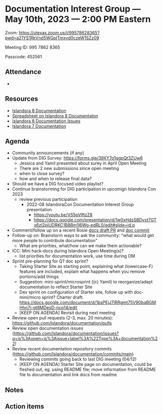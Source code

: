# Documentation Interest Group — May 10th, 2023 — 2:00 PM Eastern

Zoom: https://utexas.zoom.us/j/99578628365?pwd=a21YS1RkVnd5WGpITmxvd0czeW1SZz09

Meeting ID: 995 7862 8365

Passcode: 452561

## Attendance

* 

## Resources
* [Islandora 8 Documentation](https://islandora.github.io/documentation/)
* [Spreadsheet on Islandora 8 Documentaton](https://docs.google.com/spreadsheets/d/1E-kRw9xE60CKK0qL1-phzeVKjEZu3qBKZ9d3LH1hDEE/edit?usp=sharing)
* [Islandora 8 Documentation Issues](https://github.com/Islandora/documentation/issues?q=is%3Aopen+is%3Aissue+label%3A%22Type%3A+documentation%22)
* [Islandora 7 Documentation](https://wiki.lyrasis.org/display/ISLANDORA/Start)

## Agenda
- Community announcements (if any)
- Update from DIG Survey: https://forms.gle/39XY7o1qgpQt3ZUw6
  - Jessica and Yamil presented about surey in April Open Meeting
  - There are 2 new submissions since open meeting
  - when to close survey?
  - how and when to release final data?
- Should we have a DIG focused video playlist?
- Continue brainstorming for DIG participation in upcomign Islandora Con 2023
  - review previous participation
    - 2022-08 IslandoraCon Documentation Interest Group presentation
      - https://youtu.be/VS5pVlftzZ8
      - https://docs.google.com/presentation/d/1w0xHdsSBDvxt7GTx6zl2pjUDRKC1B8Bm1l6Wg-edRL0/edit#slide=id.p
- Comment/follow up on a recent Rosie [docs draft PR](https://github.com/Islandora/documentation/pull/2215/files) and [doc commit](https://github.com/Islandora/documentation/commit/be684be70309cd8857213453fb9e7e7d09bb9641)
- Follow-up on: Brainstorm ways to ask the community: "what would get more people to contribute documentation"
   - What are priorities, what/how can we make them actionable?
- ICC: Mini hack-docs during Islandora Open Meeting(s)?
    - list priorities for documentation work, use time during OM
- Sprint pre-planning for Q? doc sprint?
    - Taking Starter Site as starting point, explaining what (lowercase-F) features are included, explain what happens when you remove portions/add things
    - Suggestion: mini-sprint/microsprint ((c) Yamil) to reorganize/adapt documentation to reflect Starter Site
    - Dev sprint on configuration of Starter site, follow up with doc-mini/micro sprint? Charter draft: https://docs.google.com/document/d/1bsPEjJ7lRRgmt75V90bqBGMHhn7i-qt8MDesD-ncp14/edit
    - [KEEP ON AGENDA] Revisit during next meeting
- Review open pull requests (2-3, max. 20 minutes): https://github.com/Islandora/documentation/pulls
- Review open documentation issues (https://github.com/Islandora/documentation/issues?q=is%3Aopen+is%3Aissue+label%3A%22Type%3A+documentation%22)
- Review recent documentation repository commits (https://github.com/Islandora/documentation/commits/main)
    - Reviewing commits going back to last DIG meeting (04/12)
    - [KEEP ON AGENDA] Starter Site page on documentation, could be fleshed out, eg. using README file; move information from README file to documentation and link docs from readme

## Notes


## Action items
